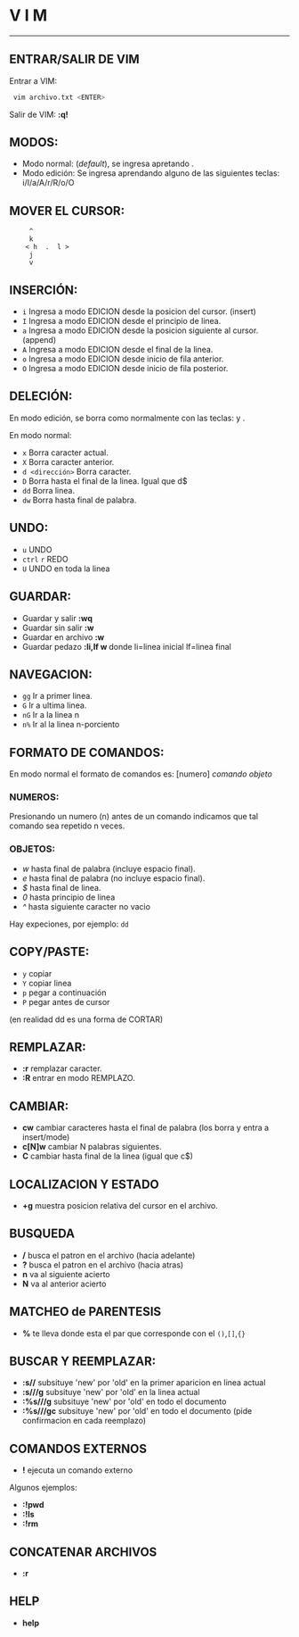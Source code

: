 # V I M

>

---

## ENTRAR/SALIR DE VIM
Entrar a VIM: 
```bash
 vim archivo.txt <ENTER>
```

Salir de VIM: 
**:q! <ENTER>** 

## MODOS:
- Modo normal: (*default*), se ingresa apretando <ESC>.
- Modo edición:	Se ingresa aprendando alguno de las siguientes teclas: i/I/a/A/r/R/o/O

## MOVER EL CURSOR: 

	     ^
	     k		    
        < h  .  l >	
	     j		
	     v

## INSERCIÓN:
- ``i`` Ingresa a modo EDICION desde la posicion del cursor. (insert)
- ``I`` Ingresa a modo EDICION desde el principio de linea.
- ``a`` Ingresa a modo EDICION desde la posicion siguiente al cursor. (append)
- ``A`` Ingresa a modo EDICION desde el final de la linea.
- ``o`` Ingresa a modo EDICION desde inicio de fila anterior.
- ``O`` Ingresa a modo EDICION desde inicio de fila posterior.		

## DELECIÓN:
En modo edición, se borra como normalmente con las teclas: *<supr>* y *<del>*.

En modo normal:
- ``x`` Borra caracter actual.
- ``X`` Borra caracter anterior.
- ``d <dirección>`` Borra caracter.
- ``D`` Borra hasta el final de la linea. Igual que d$
- ``dd`` Borra linea.
- ``dw`` Borra hasta final de palabra.

## UNDO:
- ``u`` UNDO
- ``ctrl`` ``r`` REDO
- ``U`` UNDO en toda la linea

## GUARDAR:

- Guardar y salir    **:wq <ENTER>**
- Guardar sin salir  **:w  <ENTER>**	
- Guardar en archivo **:w <archivo> <ENTER>**
- Guardar pedazo     **:li,lf w <archivo> <ENTER>** donde li=linea inicial lf=linea final 

## NAVEGACION:
- ``gg`` Ir a primer linea.
- ``G``	 Ir a ultima linea.
- ``nG`` Ir a la linea n
- ``n%`` Ir al la linea n-porciento 

## FORMATO DE COMANDOS:
En modo normal el formato de comandos es:
 [numero] *comando* *objeto*

### NUMEROS:
Presionando un numero (n) antes de un comando indicamos que tal comando sea repetido n veces.

### OBJETOS:
- *w* hasta final de palabra (incluye espacio final).
- *e* hasta final de palabra (no incluye espacio final).
- *$* hasta final de linea.
- *0* hasta principio de linea
- *^* hasta siguiente caracter no vacio

Hay expeciones, por ejemplo: ``dd``
		
## COPY/PASTE:
- ``y``	copiar 
- ``Y``	copiar linea
- ``p``	pegar a continuación
- ``P``	pegar antes de cursor

(en realidad dd es una forma de CORTAR)
## REMPLAZAR:
- **:r** remplazar caracter.
- **:R** entrar en modo REMPLAZO.

## CAMBIAR:
- **cw**	cambiar caracteres hasta el final de palabra (los borra y entra a insert/mode)
- **c[N]w**	cambiar N palabras siguientes.
- **C**	cambiar hasta final de la linea (igual que c$)

## LOCALIZACION Y ESTADO
- **<ctrl>+g** 	muestra posicion relativa del cursor en el archivo.

## BUSQUEDA
- **/<patron><ENTER>**	busca el patron en el archivo (hacia adelante)
- **?<patron><ENTER>**	busca el patron en el archivo (hacia atras)
- **n** va al siguiente acierto		
- **N**	va al anterior  acierto

## MATCHEO de PARENTESIS
- **%**	te lleva donde esta el par que corresponde con el ``()``,``[]``,``{}``		
## BUSCAR Y REEMPLAZAR:

- **:s/<old>/<new>** subsituye 'new' por 'old' en la primer aparicion en linea actual
- **:s/<old>/<new>/g** subsituye 'new' por 'old' en la linea actual
- **:%s/<old>/<new>/g**	subsituye 'new' por 'old' en todo el documento
- **:%s/<old>/<new>/gc** subsituye 'new' por 'old' en todo el documento (pide confirmacion en cada reemplazo)

## COMANDOS EXTERNOS

- **!<comando><ENTER>** ejecuta un comando externo

Algunos ejemplos:
- **:!pwd**
- **:!ls**
- **:!rm <archivo>**

## CONCATENAR ARCHIVOS
- **:r <archivo>**

## HELP
- **help <ENTER>**
